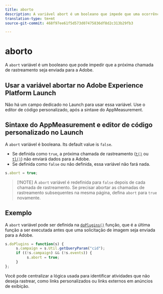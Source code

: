 ```yaml
---
title: aborto
description: A variável abort é um booleano que impede que uma ocorrência seja enviada para os servidores de coleta de dados da Adobe.
translation-type: tm+mt
source-git-commit: 468f97ee61f5d573d07475836df8d2c313b29fb3

---
```



# aborto

A `abort` variável é um booleano que pode impedir que a próxima chamada de rastreamento seja enviada para a Adobe.

## Usar a variável abortar no Adobe Experience Platform Launch

Não há um campo dedicado no Launch para usar essa variável. Use o editor de código personalizado, após a sintaxe do AppMeasurement.

## Sintaxe do AppMeasurement e editor de código personalizado no Launch

A `abort` variável é booleana. Its default value is `false`.

* Se definida como `true`, a próxima chamada de rastreamento ([`t()`](../functions/t-method.md) ou [`tl()`](../functions/tl-method.md)) não enviará dados para a Adobe.
* Se definida como `false` ou não definida, essa variável não fará nada.

```js
s.abort = true;
```

> [!NOTE] A `abort` variável é redefinida para `false` depois de cada chamada de rastreamento. Se precisar abortar as chamadas de rastreamento subsequentes na mesma página, defina `abort` para `true` novamente.

## Exemplo

A `abort` variável pode ser definida na [`doPlugins()`](../functions/doplugins.md) função, que é a última função a ser executada antes que uma solicitação de imagem seja enviada para a Adobe.

```js
s.doPlugins = function(s) {
     s.campaign = s.Util.getQueryParam("cid");
     if ((!s.campaign) && (!s.events)) {
          s.abort = true;
     }
};
```

Você pode centralizar a lógica usada para identificar atividades que não deseja rastrear, como links personalizados ou links externos em anúncios de exibição.
